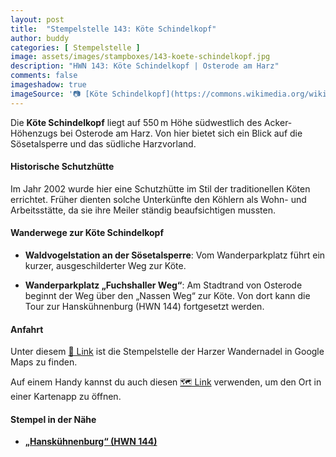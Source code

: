 ```yaml
---
layout: post
title:  "Stempelstelle 143: Köte Schindelkopf"
author: buddy
categories: [ Stempelstelle ]
image: assets/images/stampboxes/143-koete-schindelkopf.jpg
description: "HWN 143: Köte Schindelkopf | Osterode am Harz"
comments: false
imageshadow: true
imageSource: '📷 [Köte Schindelkopf](https://commons.wikimedia.org/wiki/File:K%C3%B6te_Schindelkopf.jpg) von <a href="//commons.wikimedia.org/wiki/User:B.Thomas95" title="User:B.Thomas95">Thomas Binder</a> unter Lizenz [CC BY-SA 4.0](https://creativecommons.org/licenses/by-sa/4.0)'
---
```


Die **Köte Schindelkopf** liegt auf 550 m Höhe südwestlich des Acker-Höhenzugs bei Osterode am Harz. Von hier bietet sich ein Blick auf die Sösetalsperre und das südliche Harzvorland. 

#### Historische Schutzhütte

Im Jahr 2002 wurde hier eine Schutzhütte im Stil der traditionellen Köten errichtet. Früher dienten solche Unterkünfte den Köhlern als Wohn- und Arbeitsstätte, da sie ihre Meiler ständig beaufsichtigen mussten. 

#### Wanderwege zur Köte Schindelkopf

- **Waldvogelstation an der Sösetalsperre**: Vom Wanderparkplatz führt ein kurzer, ausgeschilderter Weg zur Köte. 

- **Wanderparkplatz „Fuchshaller Weg“**: Am Stadtrand von Osterode beginnt der Weg über den „Nassen Weg“ zur Köte. Von dort kann die Tour zur Hanskühnenburg (HWN 144) fortgesetzt werden. 

#### Anfahrt

Unter diesem [📍 Link](https://www.google.com/maps/dir/?api=1&origin=&destination=51.72322%2C%2010.33626) ist die Stempelstelle der Harzer Wandernadel in Google Maps zu finden.

<div class="android-only">
  Auf einem Handy kannst du auch diesen 
  <a href="geo:51.72322,10.33626">🗺️ Link</a> 
  verwenden, um den Ort in einer Kartenapp zu öffnen.
  <p></p>
</div>

#### Stempel in der Nähe

- [**„Hanskühnenburg“ (HWN 144)**](/stempelstelle-144-hanskuehnenburg)
